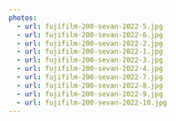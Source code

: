 ```yaml
---
photos:
  - url: fujifilm-200-sevan-2022-5.jpg
  - url: fujifilm-200-sevan-2022-6.jpg
  - url: fujifilm-200-sevan-2022-2.jpg
  - url: fujifilm-200-sevan-2022-1.jpg
  - url: fujifilm-200-sevan-2022-3.jpg
  - url: fujifilm-200-sevan-2022-4.jpg
  - url: fujifilm-200-sevan-2022-7.jpg
  - url: fujifilm-200-sevan-2022-8.jpg
  - url: fujifilm-200-sevan-2022-9.jpg
  - url: fujifilm-200-sevan-2022-10.jpg
---
```

